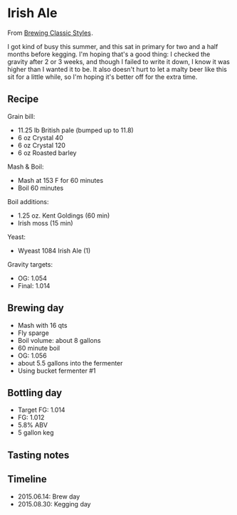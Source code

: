 # Irish Ale
From <a href="http://www.amazon.com/gp/product/0937381926/ref=as_li_tl?ie=UTF8&camp=1789&creative=390957&creativeASIN=0937381926&linkCode=as2&tag=brocklicom-20&linkId=G2SKHITAJUJNNAOV">Brewing Classic Styles</a><img src="http://ir-na.amazon-adsystem.com/e/ir?t=brocklicom-20&l=as2&o=1&a=0937381926" width="1" height="1" border="0" alt="" style="border:none !important; margin:0px !important;" />.

I got kind of busy this summer, and this sat in primary for two and a half months before kegging. I'm hoping that's a good thing: I checked the gravity after 2 or 3 weeks, and though I failed to write it down, I know it was higher than I wanted it to be. It also doesn't hurt to let a malty beer like this sit for a little while, so I'm hoping it's better off for the extra time.

## Recipe
Grain bill:
* 11.25 lb British pale (bumped up to 11.8)
* 6 oz Crystal 40
* 6 oz Crystal 120
* 6 oz Roasted barley

Mash & Boil:
* Mash at 153 F for 60 minutes
* Boil 60 minutes

Boil additions:
* 1.25 oz. Kent Goldings (60 min)
* Irish moss (15 min)

Yeast:
* Wyeast 1084 Irish Ale (1)

Gravity targets:
* OG: 1.054
* Final: 1.014

## Brewing day
* Mash with 16 qts
* Fly sparge
* Boil volume: about 8 gallons
* 60 minute boil
* OG: 1.056
* about 5.5 gallons into the fermenter
* Using bucket fermenter #1

## Bottling day
* Target FG: 1.014
* FG: 1.012
* 5.8% ABV
* 5 gallon keg

## Tasting notes


## Timeline
* 2015.06.14: Brew day
* 2015.08.30: Kegging day
